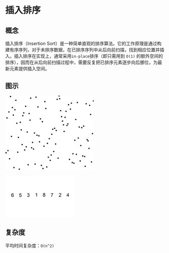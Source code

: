 # 插入排序

## 概念

插入排序（Insertion Sort）是一种简单直观的排序算法。它的工作原理是通过构建有序序列，对于未排序数据，在已排序序列中从后向前扫描，找到相应位置并插入。插入排序在实现上，通常采用`in-place`排序（即只需用到 `O(1)` 的额外空间的排序），因而在从后向前扫描过程中，需要反复把已排序元素逐步向后挪位，为最新元素提供插入空间。

## 图示

![插入排序算法](./img/Insertion_sort_animation.gif)

![插入排序实例](./img/Insertion-sort-example.gif)

## 复杂度

平均时间复杂度：`O(n^2)`
